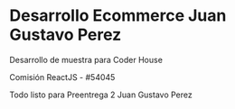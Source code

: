 # Desarrollo Ecommerce Juan Gustavo Perez

Desarrollo de muestra para Coder House

Comisión ReactJS - #54045

Todo listo para Preentrega 2 Juan Gustavo Perez


